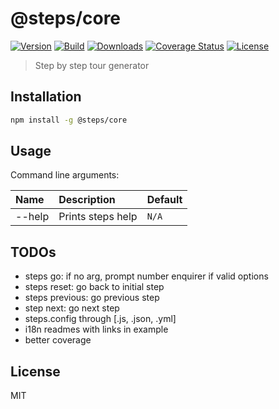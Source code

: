 # @steps/core

[![Version](https://badge.fury.io/js/steps-core.svg)](https://www.npmjs.com/package/steps-core)
[![Build](https://travis-ci.org/cadgerfeast/steps-core.svg?branch=master)](https://travis-ci.org/cadgerfeast/steps-core)
[![Downloads](https://img.shields.io/npm/dt/steps-core.svg)](https://www.npmjs.com/package/steps-core)
[![Coverage Status](https://coveralls.io/repos/github/cadgerfeast/steps-core/badge.svg?branch=master)](https://coveralls.io/github/cadgerfeast/steps-core?branch=master)
[![License](https://img.shields.io/npm/l/steps-core.svg)](https://github.com/cadgerfeast/steps-core/blob/master/LICENSE)

> Step by step tour generator

## Installation

``` bash
npm install -g @steps/core
```

## Usage

Command line arguments:

| Name   | Description       | Default |
|:-------|:------------------|:--------|
| --help | Prints steps help | `N/A`   |

## TODOs

* steps go: if no arg, prompt number enquirer if valid options
* steps reset: go back to initial step
* steps previous: go previous step
* step next: go next step
* steps.config through [.js, .json, .yml]
* i18n readmes with links in example
* better coverage

## License

MIT
